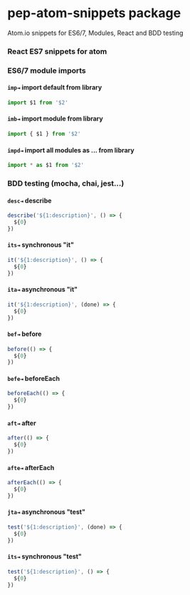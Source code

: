 # pep-atom-snippets package

Atom.io snippets for ES6/7, Modules, React and BDD testing


### React ES7 snippets for atom


### ES6/7 module imports

#### `imp⇥` import default from library
```js
import $1 from '$2'
```

#### `imb⇥` import module from library
```js
import { $1 } from '$2'
```

#### `impd⇥` import all modules as ... from library
```js
import * as $1 from '$2'
```


### BDD testing (mocha, chai, jest...)

#### `desc⇥` describe
```js
describe('${1:description}', () => {
  ${0}
})
```

#### `its⇥` synchronous "it"
```js
it('${1:description}', () => {
  ${0}
})
```

#### `ita⇥` asynchronous "it"
```js
it('${1:description}', (done) => {
  ${0}
})
```

#### `bef⇥` before
```js
before(() => {
  ${0}
})
```

#### `befe⇥` beforeEach
```js
beforeEach(() => {
  ${0}
})
```

#### `aft⇥` after
```js
after(() => {
  ${0}
})
```

#### `afte⇥` afterEach
```js
afterEach(() => {
  ${0}
})
```

#### `jta⇥` asynchronous "test"
```js
test('${1:description}', (done) => {
  ${0}
})
```

#### `its⇥` synchronous "test"
```js
test('${1:description}', () => {
  ${0}
})
```
